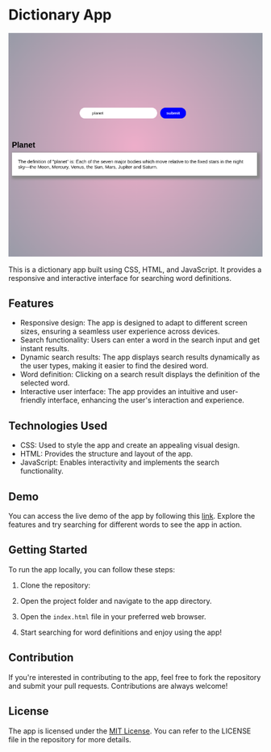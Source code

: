 # Dictionary App

![App Screenshot](https://github.com/prynskaf/dictionary-app/blob/main/images/app.png)

This is a dictionary app built using CSS, HTML, and JavaScript. It provides a responsive and interactive interface for searching word definitions.

## Features

- Responsive design: The app is designed to adapt to different screen sizes, ensuring a seamless user experience across devices.
- Search functionality: Users can enter a word in the search input and get instant results.
- Dynamic search results: The app displays search results dynamically as the user types, making it easier to find the desired word.
- Word definition: Clicking on a search result displays the definition of the selected word.
- Interactive user interface: The app provides an intuitive and user-friendly interface, enhancing the user's interaction and experience.

## Technologies Used

- CSS: Used to style the app and create an appealing visual design.
- HTML: Provides the structure and layout of the app.
- JavaScript: Enables interactivity and implements the search functionality.

## Demo

You can access the live demo of the app by following this [link](https://prynskaf.github.io/dictionary-app/). Explore the features and try searching for different words to see the app in action.

## Getting Started

To run the app locally, you can follow these steps:

1. Clone the repository:


2. Open the project folder and navigate to the app directory.

3. Open the `index.html` file in your preferred web browser.

4. Start searching for word definitions and enjoy using the app!

## Contribution

If you're interested in contributing to the app, feel free to fork the repository and submit your pull requests. Contributions are always welcome!

## License

The app is licensed under the [MIT License](https://opensource.org/licenses/MIT). You can refer to the LICENSE file in the repository for more details.
